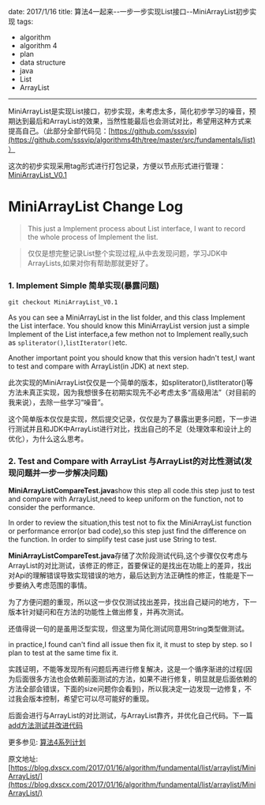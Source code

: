 date: 2017/1/16
title: 算法4一起来--一步一步实现List接口--MiniArrayList初步实现
tags: 
- algorithm
- algorithm 4
- plan
- data structure
- java
- List
- ArrayList
---
MiniArrayList是实现List接口，初步实现，未考虑太多，简化初步学习的噪音，预期达到最后和ArrayList的效果，当然性能最后也会测试对比，希望用这种方式来提高自己。（此部分全部代码见：[https://github.com/sssvip](https://github.com/sssvip/algorithms4th/tree/master/src/fundamentals/list)）

这次的初步实现采用tag形式进行打包记录，方便以节点形式进行管理：[MiniArrayList_V0.1](https://github.com/sssvip/algorithms4th/tree/'MiniArrayList_V0.1')

# MiniArrayList Change Log

> This just a Implement process about List interface, I want to record the whole process of Implement the list. 

> 仅仅是想完整记录List整个实现过程,从中去发现问题，学习JDK中ArrayLists,如果对你有帮助那就更好了。

<!-- more -->

### 1. Implement Simple 简单实现(暴露问题)

```html 
git checkout MiniArrayList_V0.1
```

As you can see a MiniArrayList in the list folder, and this class Implement the List interface.
You should know this MiniArrayList version just a simple Implement of the List interface,a few methon not to Implement really,such as
`spliterator()`,`listIterator()`etc. 

Another important point you should know that this version hadn't test,I want to test and compare with ArrayList(in JDK) at next step.

此次实现的MiniArrayList仅仅是一个简单的版本，如spliterator(),listIterator()等方法未真正实现，因为我想很多在初期实现先不必考虑太多“高级用法”（对目前的我来说），去除一些学习“噪音”。

这个简单版本仅仅是实现，然后提交记录，仅仅是为了暴露出更多问题，下一步进行测试并且和JDK中ArrayList进行对比，找出自己的不足（处理效率和设计上的优化），为什么这么思考。


### 2. Test and Compare with ArrayList 与ArrayList的对比性测试(发现问题并一步一步解决问题)

**MiniArrayListCompareTest.java**show this step all code.this step just to test and compare with ArrayList,need to keep uniform on the function, not to consider the performance.

In order to review the situation,this test not to fix the MiniArrayList function or performance error(or bad code),so this step
just find the difference on the function. In order to simplify test case just use String to test.

**MiniArrayListCompareTest.java**存储了次阶段测试代码,这个步骤仅仅考虑与ArrayList的对比测试，该修正的修正，首要保证的是找出在功能上的差异，找出对Api的理解错误导致实现错误的地方，最后达到方法正确性的修正，性能是下一步要纳入考虑范围的事情。

为了方便问题的重现，所以这一步仅仅测试找出差异，找出自己疑问的地方，下一版本针对疑问和在方法的功能性上做出修复，并再次测试。

还值得说一句的是虽用泛型实现，但这里为简化测试同意用String类型做测试。


in practice,I found can't find all issue then fix it, it must to step by step. so I plan to test at the same time fix it.

实践证明，不能等发现所有问题后再进行修复解决，这是一个循序渐进的过程(因为后面很多方法也会依赖前面测试的方法，如果不进行修复，明显就是后面依赖的方法全部会错误，下面的size问题你会看到)，所以我决定一边发现一边修复，不过我会版本控制，希望它可以尽可能好的重现。

后面会进行与ArrayList的对比测试，与ArrayList靠齐，并优化自己代码。下一篇[add方法测试并改进代码](https://blog.dxscx.com/2017/01/17/algorithm/fundamental/list/arraylist/MiniArrayList-addTest/)


更多参见: [算法4系列计划](https://blog.dxscx.com/2017/01/12/algorithm/plan/)

原文地址: [https://blog.dxscx.com/2017/01/16/algorithm/fundamental/list/arraylist/MiniArrayList/](https://blog.dxscx.com/2017/01/16/algorithm/fundamental/list/arraylist/MiniArrayList/)


